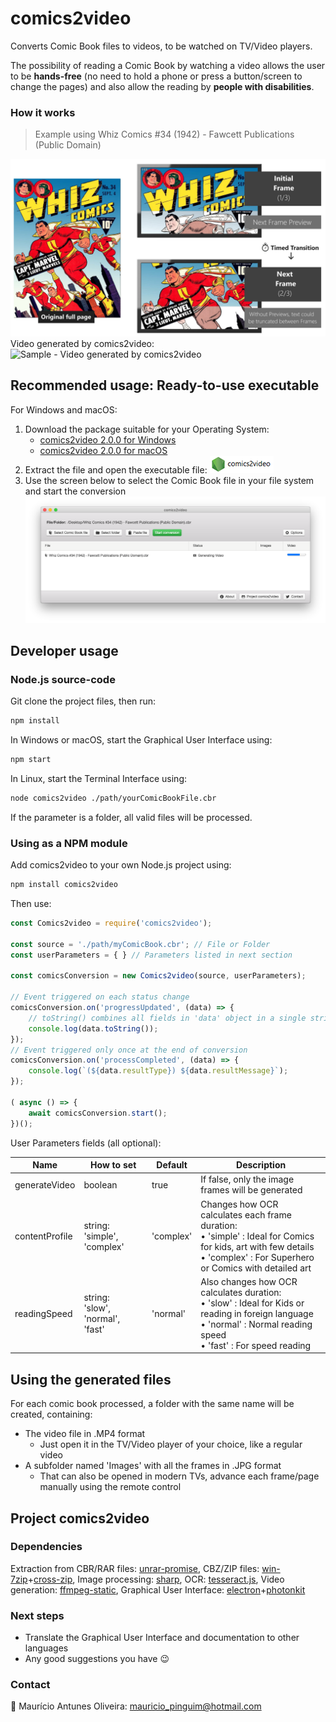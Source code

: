 # comics2video
Converts Comic Book files to videos, to be watched on TV/Video players.

The possibility of reading a Comic Book by watching a video allows the user to be **hands-free** (no need to hold a phone or press a button/screen to change the pages) and also allow the reading by **people with disabilities**.

### How it works
> Example using Whiz Comics #34 (1942) - Fawcett Publications (Public Domain)

![How comics2video works](./docs/images/comics2video.jpg)
Video generated by comics2video:
![Sample - Video generated by comics2video](./docs/images/comics2video.gif)

## Recommended usage: Ready-to-use executable
For Windows and macOS:
1. Download the package suitable for your Operating System:
	- [comics2video 2.0.0 for Windows](https://github.com/MauricioPinguim/comics2video/releases/download/v2.0.0/comics2video_windows_v2-0-0.zip)
	- [comics2video 2.0.0 for macOS](https://github.com/MauricioPinguim/comics2video/releases/download/v2.0.0/comics2video_macOS_v2-0-0.zip)
2. Extract the file and open the executable file: ![comics2video](./docs/images/comics2video_executable_small.png)
3. Use the screen below to select the Comic Book file in your file system and start the conversion
![comics2video main screen](./docs/images/comics2video_2-0-0.png)

## Developer usage

### Node.js source-code
Git clone the project files, then run:

```sh
npm install
```

In Windows or macOS, start the Graphical User Interface using:

```sh
npm start
```

In Linux, start the Terminal Interface using:

```sh
node comics2video ./path/yourComicBookFile.cbr
```

If the parameter is a folder, all valid files will be processed.

### Using as a NPM module
Add comics2video to your own Node.js project using:
```sh
npm install comics2video
```
Then use:
```javascript
const Comics2video = require('comics2video');

const source = './path/myComicBook.cbr'; // File or Folder
const userParameters = { } // Parameters listed in next section

const comicsConversion = new Comics2video(source, userParameters);

// Event triggered on each status change
comicsConversion.on('progressUpdated', (data) => {
	// toString() combines all fields in 'data' object in a single string
	console.log(data.toString());
});
// Event triggered only once at the end of conversion
comicsConversion.on('processCompleted', (data) => {
	console.log(`(${data.resultType}) ${data.resultMessage}`);
});

( async () => {
	await comicsConversion.start();
})();
```

User Parameters fields (all optional):

| Name | How to set | Default | Description |
| --- | --- | --- | --- |
| generateVideo | boolean | true | If false, only the image frames will be generated |
| contentProfile | string:<br/>'simple', 'complex' | 'complex' | Changes how OCR calculates each frame duration:<br/>• 'simple' : Ideal for Comics for kids, art with few details<br />• 'complex' : For Superhero or Comics with detailed art |
| readingSpeed | string:<br/> 'slow', 'normal', 'fast' | 'normal' | Also changes how OCR calculates duration:<br/>• 'slow' : Ideal for Kids or reading in foreign language<br />• 'normal' : Normal reading speed<br />• 'fast' : For speed reading |

## Using the generated files
For each comic book processed, a folder with the same name will be created, containing:
- The video file in .MP4 format
	- Just open it in the TV/Video player of your choice, like a regular video
- A subfolder named 'Images' with all the frames in .JPG format
	- That can also be opened in modern TVs, advance each frame/page manually using the remote control

## Project comics2video

### Dependencies
Extraction from CBR/RAR files: [unrar-promise](https://www.npmjs.com/package/unrar-promise), CBZ/ZIP files: [win-7zip](https://www.npmjs.com/package/win-7zip)+[cross-zip](https://www.npmjs.com/package/cross-unzip), Image processing: [sharp](https://www.npmjs.com/package/sharp), OCR: [tesseract.js](https://www.npmjs.com/package/tesseract.js), Video generation: [ffmpeg-static](https://www.npmjs.com/package/ffmpeg-static), Graphical User Interface: [electron](https://www.npmjs.com/package/electron)+[photonkit](https://www.npmjs.com/package/photonkit)

### Next steps
- Translate the Graphical User Interface and documentation to other languages
- Any good suggestions you have :wink:

### Contact
:penguin: Maurício Antunes Oliveira: [mauricio_pinguim@hotmail.com](mailto:mauricio_pinguim@hotmail.com?subject=comics2video)